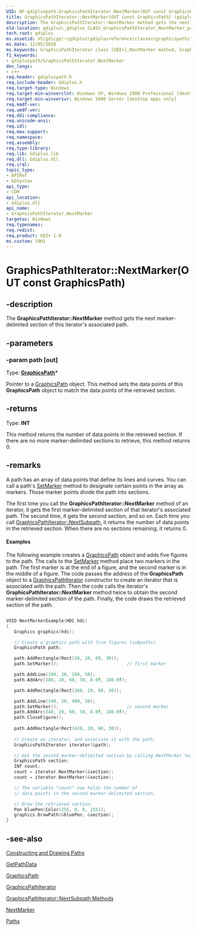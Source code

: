 ```yaml
---
UID: NF:gdipluspath.GraphicsPathIterator.NextMarker(OUT const GraphicsPath)
title: GraphicsPathIterator::NextMarker(OUT const GraphicsPath) (gdipluspath.h)
description: The GraphicsPathIterator::NextMarker method gets the next marker-delimited section of this iterator's associated path.
old-location: gdiplus\_gdiplus_CLASS_GraphicsPathIterator_NextMarker_path_.htm
tech.root: gdiplus
ms.assetid: VS|gdicpp|~\gdiplus\gdiplusreference\classes\graphicspathiteratorclass\graphicspathiteratormethods\graphicspathiteratornextmarkermethods\nextmarker.htm
ms.date: 12/05/2018
ms.keywords: GraphicsPathIterator class [GDI+],NextMarker method, GraphicsPathIterator.NextMarker, GraphicsPathIterator.NextMarker(GraphicsPath*), GraphicsPathIterator.NextMarker(OUT const GraphicsPath), GraphicsPathIterator::NextMarker, GraphicsPathIterator::NextMarker(OUT const GraphicsPath), NextMarker, NextMarker method [GDI+], NextMarker method [GDI+],GraphicsPathIterator class, _gdiplus_CLASS_GraphicsPathIterator_NextMarker_path_, gdiplus._gdiplus_CLASS_GraphicsPathIterator_NextMarker_path_
f1_keywords:
- gdipluspath/GraphicsPathIterator.NextMarker
dev_langs:
- c++
req.header: gdipluspath.h
req.include-header: Gdiplus.h
req.target-type: Windows
req.target-min-winverclnt: Windows XP, Windows 2000 Professional [desktop apps only]
req.target-min-winversvr: Windows 2000 Server [desktop apps only]
req.kmdf-ver: 
req.umdf-ver: 
req.ddi-compliance: 
req.unicode-ansi: 
req.idl: 
req.max-support: 
req.namespace: 
req.assembly: 
req.type-library: 
req.lib: Gdiplus.lib
req.dll: Gdiplus.dll
req.irql: 
topic_type:
- APIRef
- kbSyntax
api_type:
- COM
api_location:
- Gdiplus.dll
api_name:
- GraphicsPathIterator.NextMarker
targetos: Windows
req.typenames: 
req.redist: 
req.product: GDI+ 1.0
ms.custom: 19H1
---
```


# GraphicsPathIterator::NextMarker(OUT const GraphicsPath)


## -description


The <b>GraphicsPathIterator::NextMarker</b> method gets the next marker-delimited section of this iterator's associated path.


## -parameters




### -param path [out]

Type: <b><a href="https://docs.microsoft.com/windows/desktop/api/gdipluspath/nl-gdipluspath-graphicspath">GraphicsPath</a>*</b>

Pointer to a <a href="https://docs.microsoft.com/windows/desktop/api/gdipluspath/nl-gdipluspath-graphicspath">GraphicsPath</a> object. This method sets the data points of this <b>GraphicsPath</b> object to match the data points of the retrieved section. 


## -returns



Type: <b>INT</b>

This method returns the number of data points in the retrieved section. If there are no more marker-delimited sections to retrieve, this method returns 0.




## -remarks



A path has an array of data points that define its lines and curves. You can call a path's <a href="https://docs.microsoft.com/windows/desktop/api/gdipluspath/nf-gdipluspath-graphicspath-setmarker">SetMarker</a> method to designate certain points in the array as markers. Those marker points divide the path into sections.

The first time you call the <b>GraphicsPathIterator::NextMarker</b> method of an iterator, it gets the first marker-delimited section of that iterator's associated path. The second time, it gets the second section, and so on. Each time you call <a href="https://docs.microsoft.com/previous-versions/ms535462(v=vs.85)">GraphicsPathIterator::NextSubpath</a>, it returns the number of data points in the retrieved section. When there are no sections remaining, it returns 0.


#### Examples



The following example creates a <a href="https://docs.microsoft.com/windows/desktop/api/gdipluspath/nl-gdipluspath-graphicspath">GraphicsPath</a> object and adds five figures to the path. The calls to the <a href="https://docs.microsoft.com/windows/desktop/api/gdipluspath/nf-gdipluspath-graphicspath-setmarker">SetMarker</a> method place two markers in the path. The first marker is at the end of a figure, and the second marker is in the middle of a figure. The code passes the address of the <b>GraphicsPath</b> object to a <a href="https://docs.microsoft.com/windows/desktop/api/gdipluspath/nl-gdipluspath-graphicspathiterator">GraphicsPathIterator</a> constructor to create an iterator that is associated with the path. Then the code calls the iterator's <b>GraphicsPathIterator::NextMarker</b> method twice to obtain the second marker-delimited section of the path. Finally, the code draws the retrieved section of the path.


```cpp

VOID NextMarkerExample(HDC hdc)
{
   Graphics graphics(hdc);

   // Create a graphics path with five figures (subpaths).
   GraphicsPath path;

   path.AddRectangle(Rect(20, 20, 60, 30));
   path.SetMarker();                          // first marker

   path.AddLine(100, 20, 160, 50);
   path.AddArc(180, 20, 60, 30, 0.0f, 180.0f);

   path.AddRectangle(Rect(260, 20, 60, 30));

   path.AddLine(340, 20, 400, 50);
   path.SetMarker();                          // second marker
   path.AddArc(340, 20, 60, 30, 0.0f, 180.0f);
   path.CloseFigure();
  
   path.AddRectangle(Rect(420, 20, 60, 30));
 
   // Create an iterator, and associate it with the path.
   GraphicsPathIterator iterator(&path);

   // Get the second marker-delimited section by calling NextMarker twice.
   GraphicsPath section;
   INT count;
   count = iterator.NextMarker(&section);
   count = iterator.NextMarker(&section);

   // The variable "count" now holds the number of 
   // data points in the second marker-delimited section.

   // Draw the retrieved section.
   Pen bluePen(Color(255, 0, 0, 255));
   graphics.DrawPath(&bluePen, &section);
}
```





## -see-also




<a href="https://docs.microsoft.com/windows/desktop/gdiplus/-gdiplus-constructing-and-drawing-paths-use">Constructing and Drawing Paths</a>



<a href="https://docs.microsoft.com/windows/desktop/api/gdipluspath/nf-gdipluspath-graphicspath-getpathdata">GetPathData</a>



<a href="https://docs.microsoft.com/windows/desktop/api/gdipluspath/nl-gdipluspath-graphicspath">GraphicsPath</a>



<a href="https://docs.microsoft.com/windows/desktop/api/gdipluspath/nl-gdipluspath-graphicspathiterator">GraphicsPathIterator</a>



<a href="https://docs.microsoft.com/windows/desktop/api/gdipluspath/nf-gdipluspath-graphicspathiterator-nextsubpath(outconstgraphicspath_outbool)">GraphicsPathIterator::NextSubpath Methods</a>



<a href="https://docs.microsoft.com/windows/desktop/api/gdipluspath/nf-gdipluspath-graphicspathiterator-nextmarker(outconstgraphicspath)">NextMarker</a>



<a href="https://docs.microsoft.com/windows/desktop/gdiplus/-gdiplus-paths-about">Paths</a>
 

 

